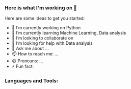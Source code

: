 ### Here is what I'm working on  👋

Here are some ideas to get you started:

- 🔭 I’m currently working on Python
- 🌱 I’m currently learning Machine Learning, Data analysis
- 👯 I’m looking to collaborate on 
- 🤔 I’m looking for help with Data analysis
- 💬 Ask me about ...
- 📫 How to reach me: ...
- 😄 Pronouns: ...
- ⚡ Fun fact: 

### Languages and Tools:


<br />
<br />
